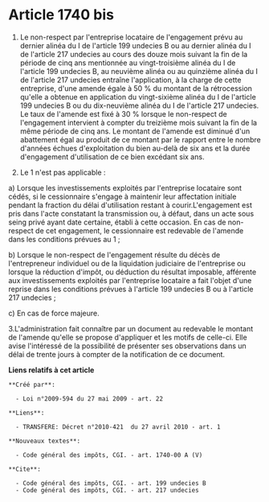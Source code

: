 # Article 1740 bis

1. Le non-respect par l'entreprise locataire de l'engagement prévu au dernier alinéa du I de l'article 199 undecies B ou au
dernier alinéa du I de l'article 217 undecies au cours des douze mois suivant la fin de la période de cinq ans mentionnée au
vingt-troisième alinéa du I de l'article 199 undecies B, au neuvième alinéa ou au quinzième alinéa du I de l'article 217
undecies entraîne l'application, à la charge de cette entreprise, d'une amende égale à 50 % du montant de la rétrocession
qu'elle a obtenue en application du vingt-sixième alinéa du I de l'article 199 undecies B ou du dix-neuvième alinéa du I de
l'article 217 undecies. Le taux de l'amende est fixé à 30 % lorsque le non-respect de l'engagement intervient à compter du
treizième mois suivant la fin de la même période de cinq ans. Le montant de l'amende est diminué d'un abattement égal au
produit de ce montant par le rapport entre le nombre d'années échues d'exploitation du bien au-delà de six ans et la durée
d'engagement d'utilisation de ce bien excédant six ans. 

2. Le 1 n'est pas applicable : 

a) Lorsque les investissements exploités par l'entreprise locataire sont cédés, si le cessionnaire s'engage à maintenir leur
affectation initiale pendant la fraction du délai d'utilisation restant à courir.L'engagement est pris dans l'acte constatant
la transmission ou, à défaut, dans un acte sous seing privé ayant date certaine, établi à cette occasion. En cas de non-
respect de cet engagement, le cessionnaire est redevable de l'amende dans les conditions prévues au 1 ; 

b) Lorsque le non-respect de l'engagement résulte du décès de l'entrepreneur individuel ou de la liquidation judiciaire de
l'entreprise ou lorsque la réduction d'impôt, ou déduction du résultat imposable, afférente aux investissements exploités par
l'entreprise locataire a fait l'objet d'une reprise dans les conditions prévues à l'article 199 undecies B ou à l'article 217
undecies ; 

c) En cas de force majeure. 

3.L'administration fait connaître par un document au redevable le montant de l'amende qu'elle se propose d'appliquer et les
motifs de celle-ci. Elle avise l'intéressé de la possibilité de présenter ses observations dans un délai de trente jours à
compter de la notification de ce document.

**Liens relatifs à cet article**

	**Créé par**:

	  - Loi n°2009-594 du 27 mai 2009 - art. 22

	**Liens**:

	  - TRANSFERE: Décret n°2010-421  du 27 avril 2010 - art. 1

	**Nouveaux textes**:

	  - Code général des impôts, CGI. - art. 1740-00 A (V)

	**Cite**:

	  - Code général des impôts, CGI. - art. 199 undecies B
	  - Code général des impôts, CGI. - art. 217 undecies
